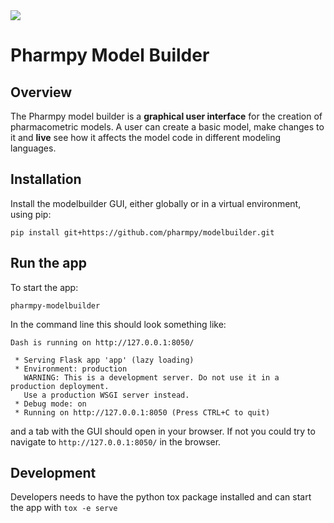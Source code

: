 <img src="https://pharmpy.github.io/latest/_images/Pharmpy_logo.svg"> 

# Pharmpy Model Builder

## Overview

The Pharmpy model builder is a **graphical user interface** for the creation of pharmacometric models.
A user can create a basic model, make changes to it and **live** see how it affects the model code in different
modeling languages.

## Installation

Install the modelbuilder GUI, either globally or in a virtual environment, using pip:

```
pip install git+https://github.com/pharmpy/modelbuilder.git
```

## Run the app

To start the app:

`pharmpy-modelbuilder`

In the command line this should look something like:

```
Dash is running on http://127.0.0.1:8050/

 * Serving Flask app 'app' (lazy loading)
 * Environment: production
   WARNING: This is a development server. Do not use it in a production deployment.
   Use a production WSGI server instead.
 * Debug mode: on
 * Running on http://127.0.0.1:8050 (Press CTRL+C to quit)
```

and a tab with the GUI should open in your browser. If not you could try to navigate to `http://127.0.0.1:8050/` in the browser.

## Development

Developers needs to have the python tox package installed and can start the app with `tox -e serve`
